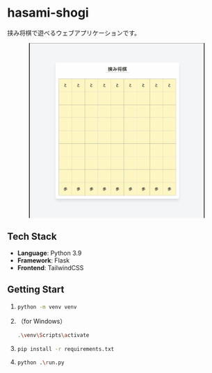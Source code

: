 # hasami-shogi

挟み将棋で遊べるウェブアプリケーションです。

<img src="branding/preview.gif" style="width: 80%; margin: auto;
display: block;">

## Tech Stack
- **Language**: Python 3.9
- **Framework**: Flask
- **Frontend**: TailwindCSS

## Getting Start
1. ```sh
   python -m venv venv
   ```
2. （for Windows）  
   ```sh
   .\venv\Scripts\activate
   ```
3. ```sh
   pip install -r requirements.txt
   ```
4. ```sh
   python .\run.py
   ```
